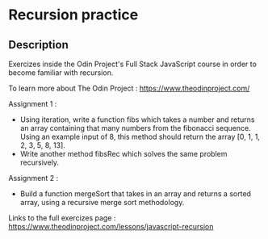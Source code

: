 # Recursion practice

## Description

Exercizes inside the Odin Project's Full Stack JavaScript course in order to become familiar with recursion.

To learn more about The Odin Project : https://www.theodinproject.com/

Assignment 1 : 
- Using iteration, write a function fibs which takes a number and returns an array containing that many numbers from the fibonacci sequence. Using an example input of 8, this method should return the array [0, 1, 1, 2, 3, 5, 8, 13].
- Write another method fibsRec which solves the same problem recursively.

Assignment 2 : 
- Build a function mergeSort that takes in an array and returns a sorted array, using a recursive merge sort methodology.

Links to the full exercizes page : https://www.theodinproject.com/lessons/javascript-recursion
